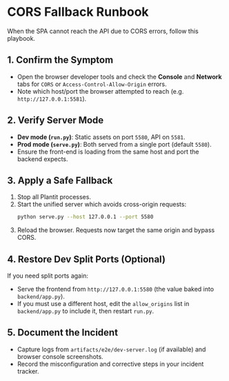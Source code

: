# CORS Fallback Runbook

When the SPA cannot reach the API due to CORS errors, follow this playbook.

## 1. Confirm the Symptom

- Open the browser developer tools and check the **Console** and **Network** tabs for `CORS` or `Access-Control-Allow-Origin` errors.
- Note which host/port the browser attempted to reach (e.g. `http://127.0.0.1:5581`).

## 2. Verify Server Mode

- **Dev mode (`run.py`)**: Static assets on port `5580`, API on `5581`.
- **Prod mode (`serve.py`)**: Both served from a single port (default `5580`).
- Ensure the front-end is loading from the same host and port the backend expects.

## 3. Apply a Safe Fallback

1. Stop all Plantit processes.
2. Start the unified server which avoids cross-origin requests:
   ```bash
   python serve.py --host 127.0.0.1 --port 5580
   ```
3. Reload the browser. Requests now target the same origin and bypass CORS.

## 4. Restore Dev Split Ports (Optional)

If you need split ports again:

- Serve the frontend from `http://127.0.0.1:5580` (the value baked into `backend/app.py`).
- If you must use a different host, edit the `allow_origins` list in `backend/app.py` to include it, then restart `run.py`.

## 5. Document the Incident

- Capture logs from `artifacts/e2e/dev-server.log` (if available) and browser console screenshots.
- Record the misconfiguration and corrective steps in your incident tracker.
